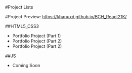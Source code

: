 #Project Lists

#Project Preview: https://khanuxd.github.io/BCH_React21K/

##HTML5_CSS3

- Portfolio Project (Part 1)
- Portfolio Project (Part 2)
- Portfolio Project (Part 2)

##JS

- Coming Soon
